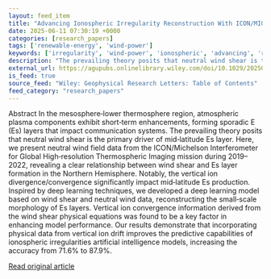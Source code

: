 ```yaml
---
layout: feed_item
title: "Advancing Ionospheric Irregularity Reconstruction With ICON/MIGHTI Wind‐Driven Insights"
date: 2025-06-11 07:30:19 +0000
categories: [research_papers]
tags: ['renewable-energy', 'wind-power']
keywords: ['irregularity', 'wind-power', 'ionospheric', 'advancing', 'renewable-energy']
description: "The prevailing theory posits that neutral wind shear is the primary driver of mid‐latitude Es layer"
external_url: https://agupubs.onlinelibrary.wiley.com/doi/10.1029/2025GL115666?af=R
is_feed: true
source_feed: "Wiley: Geophysical Research Letters: Table of Contents"
feed_category: "research_papers"
---
```


Abstract In the mesosphere‐lower thermosphere region, atmospheric plasma components exhibit short‐term enhancements, forming sporadic E (Es) layers that impact communication systems. The prevailing theory posits that neutral wind shear is the primary driver of mid‐latitude Es layer. Here, we present neutral wind field data from the ICON/Michelson Interferometer for Global High‐resolution Thermospheric Imaging mission during 2019–2022, revealing a clear relationship between wind shear and Es layer formation in the Northern Hemisphere. Notably, the vertical ion divergence/convergence significantly impact mid‐latitude Es production. Inspired by deep learning techniques, we developed a deep learning model based on wind shear and neutral wind data, reconstructing the small‐scale morphology of Es layers. Vertical ion convergence information derived from the wind shear physical equations was found to be a key factor in enhancing model performance. Our results demonstrate that incorporating physical data from vertical ion drift improves the predictive capabilities of ionospheric irregularities artificial intelligence models, increasing the accuracy from 71.6% to 87.9%.

[Read original article](https://agupubs.onlinelibrary.wiley.com/doi/10.1029/2025GL115666?af=R)
